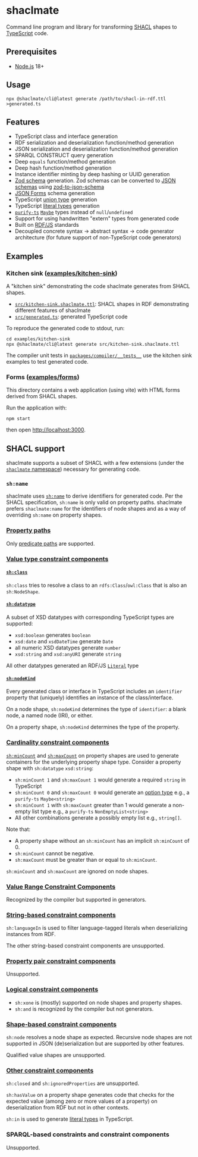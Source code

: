 # shaclmate

Command line program and library for transforming [SHACL](https://www.w3.org/TR/shacl/) shapes to [TypeScript](https://www.typescriptlang.org/) code.

## Prerequisites

* [Node.js](https://nodejs.org/) 18+

## Usage

    npx @shaclmate/cli@latest generate /path/to/shacl-in-rdf.ttl >generated.ts

## Features

* TypeScript class and interface generation
* RDF serialization and deserialization function/method generation
* JSON serialization and deserialization function/method generation
* SPARQL CONSTRUCT query generation
* Deep `equals` function/method generation
* Deep hash function/method generation
* Instance identifier minting by deep hashing or UUID generation
* [Zod schema](https://zod.dev/) generation. Zod schemas can be converted to [JSON schemas](https://json-schema.org/) using [zod-to-json-schema](https://github.com/StefanTerdell/zod-to-json-schema)
* [JSON Forms](https://jsonforms.io/) schema generation
* TypeScript [union type](https://www.typescriptlang.org/docs/handbook/2/everyday-types.html#union-types) generation
* TypeScript [literal types](https://www.typescriptlang.org/docs/handbook/literal-types.html) generation
* [`purify-ts`](https://gigobyte.github.io/purify/) [`Maybe`](https://gigobyte.github.io/purify/adts/Maybe) types instead of `null`/`undefined`
* Support for using handwritten "extern" types from generated code
* Built on [RDF/JS](https://rdf.js.org/) standards
* Decoupled concrete syntax -> abstract syntax -> code generator architecture (for future support of non-TypeScript code generators)

## Examples

### Kitchen sink ([examples/kitchen-sink](examples/kitchen-sink))

A "kitchen sink" demonstrating the code shaclmate generates from SHACL shapes.

* [`src/kitchen-sink.shaclmate.ttl`](examples/kitchen-sink/src/kitchen-sink.shaclmate.ttl): SHACL shapes in RDF demonstrating different features of shaclmate
* [`src/generated.ts`](example/kitchen-sink/src/generated.ts): generated TypeScript code

To reproduce the generated code to stdout, run:

    cd examples/kitchen-sink
    npx @shaclmate/cli@latest generate src/kitchen-sink.shaclmate.ttl

The compiler unit tests in [`packages/compiler/__tests__`](packages/compiler/__tests__) use the kitchen sink examples to test generated code.

### Forms ([examples/forms](examples/forms))

This directory contains a web application (using vite) with HTML forms derived from SHACL shapes.

Run the application with:

    npm start

then open [http://localhost:3000](http://localhost:3000).

## SHACL support

shaclmate supports a subset of SHACL with a few extensions (under the [`shaclmate` namespace](http://purl.org/shaclmate/ontology#)) necessary for generating code.

### `sh:name`

shaclmate uses [`sh:name`]((https://www.w3.org/TR/shacl/#name)) to derive identifiers for generated code. Per the SHACL specification, `sh:name` is only valid on property paths. shaclmate prefers `shaclmate:name` for the identifiers of node shapes and as a way of overriding `sh:name` on property shapes.

### [Property paths](https://www.w3.org/TR/shacl/#property-paths)

Only [predicate paths](https://www.w3.org/TR/shacl/#property-path-predicate) are supported.

### [Value type constraint components](https://www.w3.org/TR/shacl/#core-components-value-type)

#### [`sh:class`](https://www.w3.org/TR/shacl/#ClassConstraintComponent)

`sh:class` tries to resolve a class to an `rdfs:Class`/`owl:Class` that is also an `sh:NodeShape`.

#### [`sh:datatype`](https://www.w3.org/TR/shacl/#DatatypeConstraintComponent)

A subset of XSD datatypes with corresponding TypeScript types are supported:

* `xsd:boolean` generates `boolean`
* `xsd:date` and `xsdDateTime` generate `Date`
* all numeric XSD datatypes generate `number`
* `xsd:string` and `xsd:anyURI` generate `string`

All other datatypes generated an RDF/JS [`Literal`](https://rdf.js.org/data-model-spec/#literal-interface) type

#### [`sh:nodeKind`](https://www.w3.org/TR/shacl/#NodeKindConstraintComponent)

Every generated class or interface in TypeScript includes an `identifier` property that (uniquely) identifies an instance of the class/interface.

On a node shape, `sh:nodeKind` determines the type of `identifier`: a blank node, a named node (IRI), or either.

On a property shape, `sh:nodeKind` determines the type of the property.

### [Cardinality constraint components](https://www.w3.org/TR/shacl/#core-components-count)

[`sh:minCount`](https://www.w3.org/TR/shacl/#MinCountConstraintComponent) and [`sh:maxCount`](https://www.w3.org/TR/shacl/#MaxCountConstraintComponent) on property shapes are used to generate containers for the underlying property shape type. Consider a property shape with `sh:datatype` `xsd:string`:

* `sh:minCount 1` and `sh:maxCount 1` would generate a required `string` in TypeScript
* `sh:minCount 0` and `sh:maxCount 0` would generate an [option type](https://en.wikipedia.org/wiki/Option_type) e.g., a `purify-ts` `Maybe<string>`
* `sh:minCount 1` with `sh:maxCount` greater than 1 would generate a non-empty list type e.g., a `purify-ts` `NonEmptyList<string>`
* All other combinations generate a possibly empty list e.g., `string[]`.

Note that:
* A property shape without an `sh:minCount` has an implicit `sh:minCount` of 0.
* `sh:minCount` cannot be negative.
* `sh:maxCount` must be greater than or equal to `sh:minCount`.

`sh:minCount` and `sh:maxCount` are ignored on node shapes.

### [Value Range Constraint Components](https://www.w3.org/TR/shacl/#core-components-range)

Recognized by the compiler but supported in generators.

### [String-based constraint components](https://www.w3.org/TR/shacl/#core-components-string)

`sh:languageIn` is used to filter language-tagged literals when deserializing instances from RDF.

The other string-based constraint components are unsupported.

### [Property pair constraint components](https://www.w3.org/TR/shacl/#core-components-property-pairs)

Unsupported.

### [Logical constraint components](https://www.w3.org/TR/shacl/#core-components-logical)

* `sh:xone` is (mostly) supported on node shapes and property shapes. 
* `sh:and` is recognized by the compiler but not generators.

### [Shape-based constraint components](https://www.w3.org/TR/shacl/#core-components-shape)

`sh:node` resolves a node shape as expected. Recursive node shapes are not supported in JSON (de)serialization but are supported by other features.

Qualified value shapes are unsupported.

### [Other constraint components](https://www.w3.org/TR/shacl/#core-components-others)

`sh:closed` and `sh:ignoredProperties` are unsupported.

`sh:hasValue` on a property shape generates code that checks for the expected value (among zero or more values of a property) on deserialization from RDF but not in other contexts.

`sh:in` is used to generate [literal types](https://www.typescriptlang.org/docs/handbook/literal-types.html) in TypeScript.

### SPARQL-based constraints and constraint components

Unsupported.